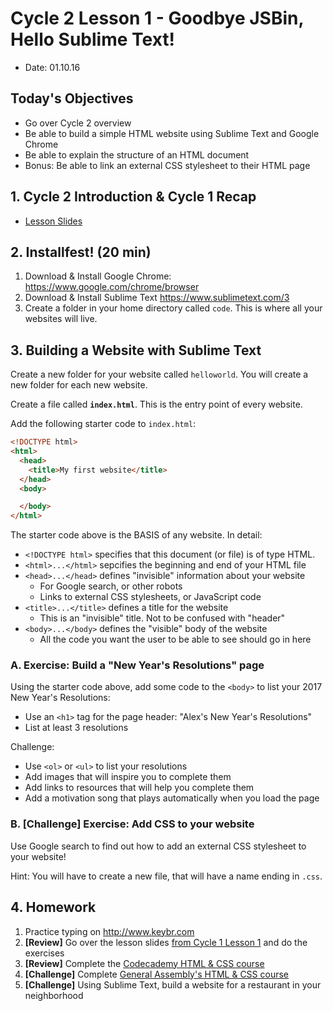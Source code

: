 # Cycle 2 Lesson 1 -  Goodbye JSBin, Hello Sublime Text!

* Date: 01.10.16

## Today's Objectives

* Go over Cycle 2 overview
* Be able to build a simple HTML website using Sublime Text and Google Chrome
* Be able to explain the structure of an HTML document
* Bonus: Be able to link an external CSS stylesheet to their HTML page

## 1. Cycle 2 Introduction & Cycle 1 Recap

* [Lesson Slides](https://docs.google.com/presentation/d/1KpuVIGbZNV00xryrRZgN95w9dOH98UHHnXavGCiloxE/edit?usp=sharing)

## 2. Installfest! (20 min)

1. Download & Install Google Chrome: https://www.google.com/chrome/browser
2. Download & Install Sublime Text https://www.sublimetext.com/3
3. Create a folder in your home directory called `code`. This is where all your websites will live.

## 3. Building a Website with Sublime Text

Create a new folder for your website called `helloworld`. You will create a new folder for each new website.

Create a file called **`index.html`**. This is the entry point of every website.

Add the following starter code to `index.html`:

```html
<!DOCTYPE html>
<html>
  <head>
    <title>My first website</title>
  </head>
  <body>

  </body>
</html>
```

The starter code above is the BASIS of any website. In detail:
* `<!DOCTYPE html>` specifies that this document (or file) is of type HTML.
* `<html>...</html>` sepcifies the beginning and end of your HTML file
* `<head>...</head>` defines "invisible" information about your website
  * For Google search, or other robots
  * Links to external CSS stylesheets, or JavaScript code
* `<title>...</title>` defines a title for the website
  * This is an "invisible" title. Not to be confused with "header"
* `<body>...</body>` defines the "visible" body of the website
  * All the code you want the user to be able to see should go in here

### A. Exercise: Build a "New Year's Resolutions" page

Using the starter code above, add some code to the `<body>` to list your 2017 New Year's Resolutions:
* Use an `<h1>` tag for the page header: "Alex's New Year's Resolutions"
* List at least 3 resolutions

Challenge:
* Use `<ol>` or `<ul>` to list your resolutions
* Add images that will inspire you to complete them
* Add links to resources that will help you complete them
* Add a motivation song that plays automatically when you load the page

### B. [Challenge] Exercise: Add CSS to your website

Use Google search to find out how to add an external CSS stylesheet to your website!

Hint: You will have to create a new file, that will have a name ending in `.css`.

## 4. Homework

1. Practice typing on http://www.keybr.com
2. **[Review]** Go over the lesson slides [from Cycle 1 Lesson 1](https://github.com/noidontdig/fortune/blob/master/notes/lesson-1_10-11-16.md) and do the exercises
3. **[Review]** Complete the [Codecademy HTML & CSS course](https://www.codecademy.com/learn/web)
4. **[Challenge]** Complete [General Assembly's HTML & CSS course](https://dash.generalassemb.ly/)
5. **[Challenge]** Using Sublime Text, build a website for a restaurant in your neighborhood
